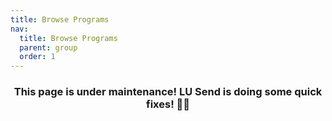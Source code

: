 ```yaml
---
title: Browse Programs
nav:
  title: Browse Programs
  parent: group
  order: 1
---
```


<h3 style="text-align:center;">This page is under maintenance! LU Send is doing some quick fixes! 🔨🔧 </h3>
